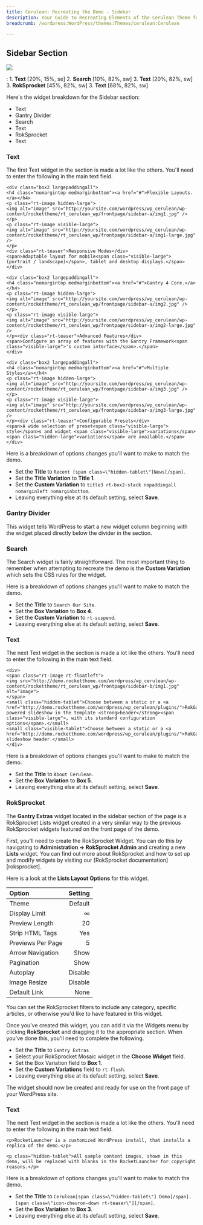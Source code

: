 ```yaml
---
title: Cerulean: Recreating the Demo - Sidebar
description: Your Guide to Recreating Elements of the Cerulean Theme for WordPress
breadcrumb: /wordpress:WordPress/themes:Themes/cerulean:Cerulean

---
```


Sidebar Section
-----
![][sidebar]

:   1. **Text** [20%, 15%, se]
    2. **Search** [10%, 82%, sw]
    3. **Text** [20%, 82%, sw]
    3. **RokSprocket** [45%, 82%, sw]
    3. **Text** [68%, 82%, sw]

Here's the widget breakdown for the Sidebar section:

* Text
* Gantry Divider
* Search
* Text
* RokSprocket
* Text

### Text
The first Text widget in the section is made a lot like the others. You'll need to enter the following in the main text field.

~~~
<div class="box2 largepaddingall">
<h4 class="nomargintop medmarginbottom"><a href="#">Flexible Layouts.</a></h4>
<p class="rt-image hidden-large">
<img alt="image" src="http://yoursite.com/wordpress/wp_cerulean/wp-content/rockettheme/rt_cerulean_wp/frontpage/sidebar-a/img1.jpg" />
</p>
<p class="rt-image visible-large">
<img alt="image" src="http://yoursite.com/wordpress/wp_cerulean/wp-content/rockettheme/rt_cerulean_wp/frontpage/sidebar-a/img1-large.jpg" />
</p>
<div class="rt-teaser">Responsive Modes</div>
<span>Adaptable layout for mobile<span class="visible-large"> (portrait / landscape)</span>, tablet and desktop displays.</span>
</div>

<div class="box2 largepaddingall">
<h4 class="nomargintop medmarginbottom"><a href="#">Gantry 4 Core.</a></h4>
<p class="rt-image hidden-large">
<img alt="image" src="http://yoursite.com/wordpress/wp_cerulean/wp-content/rockettheme/rt_cerulean_wp/frontpage/sidebar-a/img2.jpg" />
</p>
<p class="rt-image visible-large">
<img alt="image" src="http://yoursite.com/wordpress/wp_cerulean/wp-content/rockettheme/rt_cerulean_wp/frontpage/sidebar-a/img2-large.jpg" />
</p><div class="rt-teaser">Advanced Features</div>
<span>Configure an array of features with the Gantry Framework<span class="visible-large">'s custom interface</span>.</span>
</div>

<div class="box2 largepaddingall">
<h4 class="nomargintop medmarginbottom"><a href="#">Multiple Styles</a></h4>
<p class="rt-image hidden-large">
<img alt="image" src="http://yoursite.com/wordpress/wp_cerulean/wp-content/rockettheme/rt_cerulean_wp/frontpage/sidebar-a/img3.jpg" />
</p>
<p class="rt-image visible-large">
<img alt="image" src="http://yoursite.com/wordpress/wp_cerulean/wp-content/rockettheme/rt_cerulean_wp/frontpage/sidebar-a/img3-large.jpg" />
</p><div class="rt-teaser">Configurable Presets</div>
<span>A wide selection of preset<span class="visible-large"> style</span>s and widget <span class="visible-large">variations</span><span class="hidden-large">variations</span> are available.</span>
</div>
~~~

Here is a breakdown of options changes you'll want to make to match the demo.

* Set the **Title** to `Recent [span class=\"hidden-tablet\"]News[/span]`.
* Set the **Title Variation** to **Title 1**.
* Set the **Custom Variation** to `title3 rt-box2-stack nopaddingall nomarginleft nomarginbottom`.
* Leaving everything else at its default setting, select **Save**.

### Gantry Divider
This widget tells WordPress to start a new widget column beginning with the widget placed directly below the divider in the section.

### Search
The Search widget is fairly straightforward. The most important thing to remember when attempting to recreate the demo is the **Custom Variation** which sets the CSS rules for the widget.

Here is a breakdown of options changes you'll want to make to match the demo.

* Set the **Title** to `Search Our Site`.
* Set the **Box Variation** to **Box 4**.
* Set the **Custom Variation** to `rt-suspend`.
* Leaving everything else at its default setting, select **Save**.

### Text
The next Text widget in the section is made a lot like the others. You'll need to enter the following in the main text field.

~~~
<div>
<span class="rt-image rt-floatleft">
<img src="http://demo.rockettheme.com/wordpress/wp_cerulean/wp-content/rockettheme/rt_cerulean_wp/frontpage/sidebar-b/img1.jpg" alt="image">
</span>
<small class="hidden-tablet">Choose between a static or a <a href="http://demo.rockettheme.com/wordpress/wp_cerulean/plugins/">RokGallery</a> powered slideshow in the template <strong>header</strong><span class="visible-large">, with its standard configuration options</span>.</small>
<small class="visible-tablet">Choose between a static or a <a href="http://demo.rockettheme.com/wordpress/wp_cerulean/plugins/">RokGallery</a> slideshow header.</small>
</div>
~~~

Here is a breakdown of options changes you'll want to make to match the demo.

* Set the **Title** to `About Cerulean`.
* Set the **Box Variation** to **Box 5**.
* Leaving everything else at its default setting, select **Save**.

### RokSprocket
The **Gantry Extras** widget located in the sidebar section of the page is a RokSprocket Lists widget created in a very similar way to the previous RokSprocket widgets featured on the front page of the demo.

First, you'll need to create the RokSprocket Widget. You can do this by navigating to **Administration -> RokSprocket Admin** and creating a new **Lists** widget. 
You can find out more about RokSprocket and how to set up and modify widgets by visiting our [RokSprocket documentation][roksprocket].

Here is a look at the **Lists Layout Options** for this widget.

| Option            | Setting |  
| :---------------- | ------: |  
| Theme             | Default |  
| Display Limit     |       ∞ |  
| Preview Length    |      20 |  
| Strip HTML Tags   |     Yes |  
| Previews Per Page |       5 |  
| Arrow Navigation  |    Show |  
| Pagination        |    Show |  
| Autoplay          | Disable |  
| Image Resize      | Disable |  
| Default Link      |    None |  

You can set the RokSprocket filters to include any category, specific articles, or otherwise you'd like to have featured in this widget.

Once you've created this widget, you can add it via the Widgets menu by clicking **RokSprocket** and dragging it to the appropriate section. When you've done this, you'll need to complete the following.

* Set the **Title** to `Gantry Extras`
* Select your RokSprocket Mosaic widget in the **Choose Widget** field.
* Set the Box Variation field to **Box 1**.
* Set the **Custom Variations** field to `rt-flush`.
* Leaving everything else at its default setting, select **Save**.

The widget should now be created and ready for use on the front page of your WordPress site.

### Text
The next Text widget in the section is made a lot like the others. You'll need to enter the following in the main text field.

~~~
<p>RocketLauncher is a customized WordPress install, that installs a replica of the demo.</p>

<p class="hidden-tablet">All sample content images, shown in this demo, will be replaced with blanks in the RocketLauncher for copyright reasons.</p>
~~~

Here is a breakdown of options changes you'll want to make to match the demo.

* Set the **Title** to `Cerulean[span class=\"hidden-tablet\"] Demo[/span].  [span class=\"icon-chevron-down rt-teaser\"][/span]`.
* Set the **Box Variation** to **Box 3**.
* Leaving everything else at its default setting, select **Save**.

[sidebar]: assets/sidebar.jpg